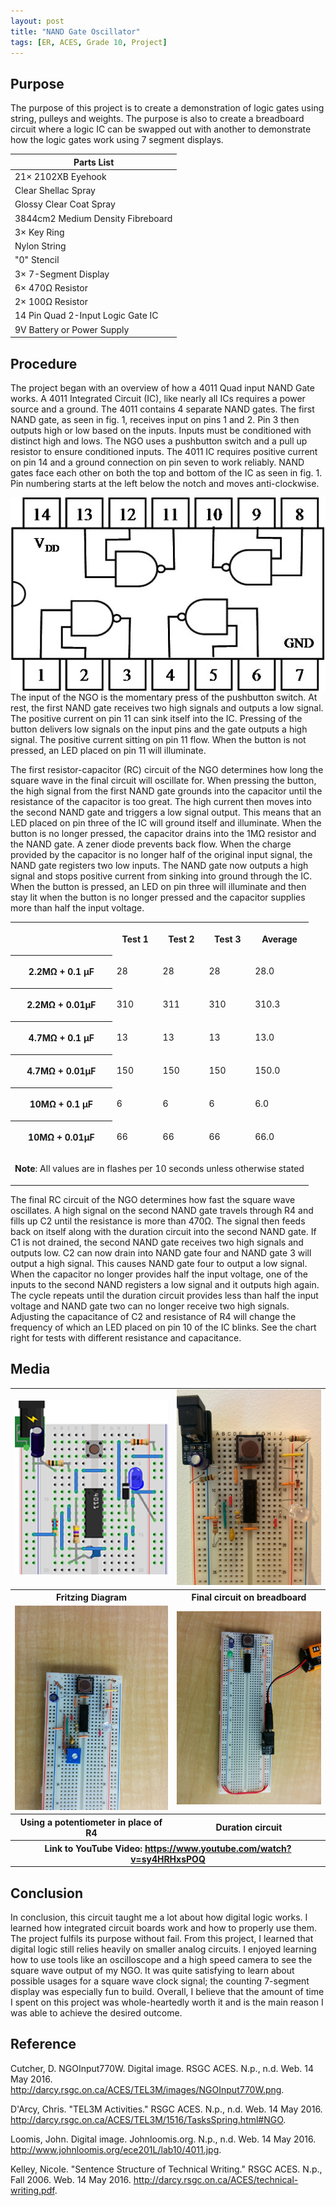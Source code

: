 ```yaml
---
layout: post
title: "NAND Gate Oscillator"
tags: [ER, ACES, Grade 10, Project]
---
```

Purpose
-------
The purpose of this project is to create a demonstration of logic gates using string, pulleys and weights. The purpose is also to create a breadboard circuit where a logic IC can be swapped out with another to demonstrate how the logic gates work using 7 segment displays.

Parts List|
----------|
21× 2102XB Eyehook|6× 1 1/2" 4d Nails
Clear Shellac Spray|Black Gloss Spray Paint
Glossy Clear Coat Spray|Fluorescent Orange Spray Paint
3844cm2 Medium Density Fibreboard|Duct Tape
3× Key Ring|10× Large Metal Washer
Nylon String|"1" Stencil
"0" Stencil|3× Self-leveling Picture Hangers
3× 7-Segment Display|2× SPDT Switch
6× 470Ω Resistor|2× 1MΩ Resistor
2× 100Ω Resistor|3904 NPN Transistor
14 Pin  Quad 2-Input Logic Gate IC|4049 Hex Inverting Buffer
9V Battery or Power Supply|DC Breakout Board


Procedure
---------
The project began with an overview of how a 4011 Quad input NAND Gate works. A 4011 Integrated Circuit (IC), like nearly all ICs requires a power source and a ground. The 4011 contains 4 separate NAND gates. The first NAND gate, as seen in fig. 1, receives input on pins 1 and 2. Pin 3 then outputs high or low based on the inputs. Inputs must be conditioned with distinct high and lows. The NGO uses a pushbutton switch and a pull up resistor to ensure conditioned inputs. The 4011 IC requires positive current on pin 14 and a ground connection on pin seven to work reliably. NAND gates face each other on both the top and bottom of the IC as seen in fig. 1. Pin numbering starts at the left below the notch and moves anti-clockwise.

<img style="float:right" title="Fig. 1" src="/assets/img/ER%20Reports/Grade%2010/NGO/4011.jpg">

The input of the NGO is the momentary press of the pushbutton switch. At rest, the first NAND gate receives two high signals and outputs a low signal. The positive current on pin 11 can sink itself into the IC. Pressing of the button delivers low signals on the input pins and the gate outputs a high signal. The positive current sitting on pin 11 flow. When the button is not pressed, an LED placed on pin 11 will illuminate.

The first resistor-capacitor (RC) circuit of the NGO determines how long the square wave in the final circuit will oscillate for. When pressing the button, the high signal from the first NAND gate grounds into the capacitor until the resistance of the capacitor is too great. The high current then moves into the second NAND gate and triggers a low signal output. This means that an LED placed on pin three of the IC will ground itself and illuminate. When the button is no longer pressed, the capacitor drains into the 1MΩ resistor and the NAND gate. A zener diode prevents back flow. When the charge provided by the capacitor is no longer half of the original input signal, the NAND gate registers two low inputs. The NAND gate now outputs a high signal and stops positive current from sinking into ground through the IC. When the button is pressed, an LED on pin three will illuminate and then stay lit when the button is no longer pressed and the capacitor supplies more than half the input voltage.

<table width ="40">
	<tbody>
		<tr>
			<th>
			</th>
			<th>
				<p>Test 1</p>
			</th>
			<th>
				<p>Test 2</p>
			</th>
			<th>
				<p>Test 3</p>
			</th>
			<th>
				<p>Average</p>
			</th>
		</tr>
		<tr>
			<th>
				<p>2.2MΩ + 0.1 µF</p>
			</th>
			<td>
				<p>28</p>
			</td>
			<td>
				<p>28</p>
			</td>
			<td>
				<p>28</p>
			</td>
			<td>
				<p>28.0</p>
			</td>
		</tr>
		<tr>
			<th>
				<p>2.2MΩ + 0.01µF</p>
			</th>
			<td>
				<p>310</p>
			</td>
			<td>
				<p>311</p>
			</td>
			<td>
				<p>310</p>
			</td>
			<td>
				<p>310.3</p>
			</td>
		</tr>
		<tr>
			<th>
				<p>4.7MΩ + 0.1 µF</p>
			</th>
			<td>
				<p>13</p>
			</td>
			<td>
				<p>13</p>
			</td>
			<td>
				<p>13</p>
			</td>
			<td>
				<p>13.0</p>
			</td>
		</tr>
		<tr>
			<th>
				<p>4.7MΩ + 0.01µF</p>
			</th>
			<td>
				<p>150</p>
			</td>
			<td>
				<p>150</p>
			</td>
			<td>
				<p>150</p>
			</td>
			<td>
				<p>150.0</p>
			</td>
		</tr>
		<tr>
			<th>
				<p>10MΩ + 0.1 µF</p>
			</th>
			<td>
				<p>6</p>
			</td>
			<td>
				<p>6</p>
			</td>
			<td>
				<p>6</p>
			</td>
			<td>
				<p>6.0</p>
			</td>
		</tr>
		<tr>
			<th>
				<p>10MΩ + 0.01µF</p>
			</th>
			<td>
				<p>66</p>
			</td>
			<td>
				<p>66</p>
			</td>
			<td>
				<p>66</p>
			</td>
			<td>
				<p>66.0</p>
			</td>
		</tr>
		<tr>
			<td colspan="5">
				<p><strong>Note</strong>: All values are in flashes per 10 seconds unless otherwise stated</p>
			</td>
		</tr>
	</tbody>
</table>

The final RC circuit of the NGO determines how fast the square wave oscillates. A high signal on the second NAND gate travels through R4 and fills up C2 until the resistance is more than 470Ω. The signal then feeds back on itself along with the duration circuit into the second NAND gate. If C1 is not drained, the second NAND gate receives two high signals and outputs low. C2 can now drain into NAND gate four and NAND gate 3 will output a high signal. This causes NAND gate four to output a low signal. When the capacitor no longer provides half the input voltage, one of the inputs to the second NAND registers a low signal and it outputs high again. The cycle repeats until the duration circuit provides less than half the input voltage and NAND gate two can no longer receive two high signals. Adjusting the capacitance of C2 and resistance of R4 will change the frequency of which an LED placed on pin 10 of the IC blinks. See the chart right for tests with different resistance and capacitance.

Media
-----
<table>
  <tr>
    <td>
      <img src="/assets/img/ER%20Reports/Grade%2010/NGO/Picture1.png">
    </td>
    <td>
      <img src="/assets/img/ER%20Reports/Grade%2010/NGO/IMG_20160514_164139.jpg">
    </td>
  </tr>
  <tr>
    <th>Fritzing Diagram</th>
    <th>Final circuit on breadboard</th>
  </tr>
  <tr>
    <td>
      <img src="/assets/img/ER%20Reports/Grade%2010/NGO/IMG_20160511_083432.jpg">
    </td>
    <td>
      <img src="/assets/img/ER%20Reports/Grade%2010/NGO/IMG_20160505_092341.jpg">
    </td>
  </tr>
  <tr>
    <th>Using a potentiometer in place of R4</th>
    <th>Duration circuit</th>
  </tr>
  <tr>
    <th colspan="2">Link to YouTube Video: <a href="https://www.youtube.com/watch?v=sy4HRHxsPOQ">https://www.youtube.com/watch?v=sy4HRHxsPOQ</a></th>
  </tr>
</table>


Conclusion
-----
In conclusion, this circuit taught me a lot about how digital logic works. I learned how integrated circuit boards work and how to properly use them. The project fulfils its purpose without fail. From this project, I learned that digital logic still relies heavily on smaller analog circuits. I enjoyed learning how to use tools like an oscilloscope and a high speed camera to see the square wave output of my NGO. It was quite satisfying to learn about possible usages for a square wave clock signal; the counting 7-segment display was especially fun to build. Overall, I believe that the amount of time I spent on this project was whole-heartedly worth it and is the main reason I was able to achieve the desired outcome.

Reference
-----
Cutcher, D. NGOInput770W. Digital image. RSGC ACES. N.p., n.d. Web. 14 May 2016. <http://darcy.rsgc.on.ca/ACES/TEL3M/images/NGOInput770W.png>.

D'Arcy, Chris. "TEL3M Activities." RSGC ACES. N.p., n.d. Web. 14 May 2016. <http://darcy.rsgc.on.ca/ACES/TEL3M/1516/TasksSpring.html#NGO>.

 Loomis, John. Digital image. Johnloomis.org. N.p., n.d. Web. 14 May 2016. <http://www.johnloomis.org/ece201L/lab10/4011.jpg>.

Kelley, Nicole. "Sentence Structure of Technical Writing." RSGC ACES. N.p., Fall 2006. Web. 14 May 2016. <http://darcy.rsgc.on.ca/ACES/technical-writing.pdf>.
